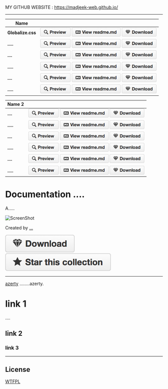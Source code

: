 MY GITHUB WEBSITE : https://madjeek-web.github.io/

______

|Name||
|---|---|
| **Globalize.css** | [![Preview](btn-preview.png)](https://raw.githubusercontent.com/.....jpg) [![Info](btn-readme.png)](https://github.com/madjeek-web/Globalize.css) [![Download](btn-download-sm.png)](https://github.com/...pdf)|
| **.....** | [![Preview](btn-preview.png)](https://raw.githubusercontent.com/.....jpg) [![Info](btn-readme.png)](https://github.com/....) [![Download](btn-download-sm.png)](https://github.com/....pdf)|
| **....** | [![Preview](btn-preview.png)](https://raw.githubusercontent.com/.....jpg) [![Info](btn-readme.png)](https://github.com/.....) [![Download](btn-download-sm.png)](https://github.com/...pdf)|
| **.....** | [![Preview](btn-preview.png)](https://raw.githubusercontent.com/.....jpg) [![Info](btn-readme.png)](https://github.com/....) [![Download](btn-download-sm.png)](https://github.com/....pdf)|
| **....** | [![Preview](btn-preview.png)](https://raw.githubusercontent.com/.....jpg) [![Info](btn-readme.png)](https://github.com/.....) [![Download](btn-download-sm.png)](https://github.com/...pdf)|
| **.....** | [![Preview](btn-preview.png)](https://raw.githubusercontent.com/.....jpg) [![Info](btn-readme.png)](https://github.com/....) [![Download](btn-download-sm.png)](https://github.com/....pdf)|

|Name 2||
|---|---|
| **....** | [![Preview](btn-preview.png)](https://raw.githubusercontent.com/.....jpg) [![Info](btn-readme.png)](https://github.com/.....) [![Download](btn-download-sm.png)](https://github.com/...pdf)|
| **.....** | [![Preview](btn-preview.png)](https://raw.githubusercontent.com/.....jpg) [![Info](btn-readme.png)](https://github.com/....) [![Download](btn-download-sm.png)](https://github.com/....pdf)|
| **....** | [![Preview](btn-preview.png)](https://raw.githubusercontent.com/.....jpg) [![Info](btn-readme.png)](https://github.com/.....) [![Download](btn-download-sm.png)](https://github.com/...pdf)|
| **.....** | [![Preview](btn-preview.png)](https://raw.githubusercontent.com/.....jpg) [![Info](btn-readme.png)](https://github.com/....) [![Download](btn-download-sm.png)](https://github.com/....pdf)|
| **....** | [![Preview](btn-preview.png)](https://raw.githubusercontent.com/.....jpg) [![Info](btn-readme.png)](https://github.com/.....) [![Download](btn-download-sm.png)](https://github.com/...pdf)|
| **.....** | [![Preview](btn-preview.png)](https://raw.githubusercontent.com/.....jpg) [![Info](btn-readme.png)](https://github.com/....) [![Download](btn-download-sm.png)](https://github.com/....pdf)|

Documentation ....
=========================================

A.....

![ScreenShot](....jpg) 

Created by [...](http://....com)

[![Download](btn-download.png)](https://github.com/.....pdf) [![Star](btn-star.png)](../../../)


------------

[azerty](https://..../) ........azerty. 

# link 1

....
## link 2

### link 3

_________

License
------------
[WTFPL](http://www.wtfpl.net/)
